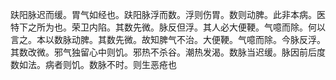 趺阳脉迟而缓。胃气如经也。趺阳脉浮而数。浮则伤胃。数则动脾。此非本病。医特下之所为也。荣卫内陷。其数先微。脉反但浮。其人必大便鞕。气噫而除。何以言之。本以数脉动脾。其数先微。故知脾气不治。大便鞕。气噫而除。今脉反浮。其数改微。邪气独留心中则饥。邪热不杀谷。潮热发渴。数脉当迟缓。脉因前后度数如法。病者则饥。数脉不时。则生恶疮也